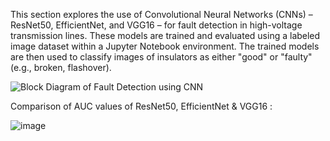 This section explores the use of Convolutional Neural Networks (CNNs) – ResNet50, EfficientNet, and VGG16 – for fault detection in high-voltage transmission lines. These models are trained and evaluated using a labeled image dataset within a Jupyter Notebook environment. The trained models are then used to classify images of insulators as either "good" or "faulty" (e.g., broken, flashover).

![Block Diagram of Fault Detection using CNN](https://github.com/user-attachments/assets/3b88ec2f-5255-48c2-9159-071c7d9d6a45)

Comparison of AUC values of ResNet50, EfficientNet & VGG16 : 

![image](https://github.com/user-attachments/assets/338f47cb-af15-4d65-9995-8300dcf01cbb)
